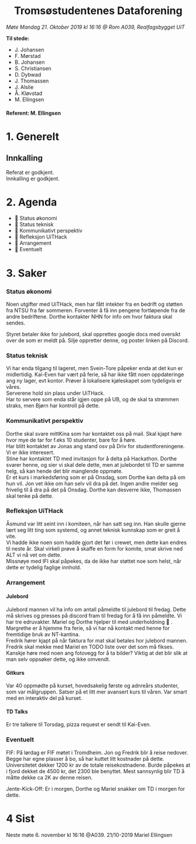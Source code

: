 <h1> <center> Tromsøstudentenes Dataforening </center> </h1>

*Møte Mandag 21. Oktober 2019 kl 16:16 @ Rom A039, Realfagsbygget UiT*

**Til stede:**
* J. Johansen
* F. Mørstad
* B. Johansen
* S. Christiansen
* D. Dybwad
* J. Thomassen
* J. Alslie
* Å. Kløvstad
* M. Ellingsen


#### Referent:  M. Ellingsen

# 1. Generelt
## Innkalling
Referat er godkjent. <br/>
Innkalling er godkjent.

# 2. Agenda
* :purple_heart: Status økonomi
* :purple_heart: Status teknisk
* :purple_heart: Kommunikativt perspektiv
* :purple_heart: Refleksjon UiTHack
* :purple_heart: Arrangement
* :purple_heart: Eventuelt


# 3. Saker
### Status økonomi
Noen utgifter med UiTHack, men har fått intekter fra en bedrift og støtten fra NTSU fra før sommeren. Forventer å få inn pengene fortløpende fra de andre bedriftene. Dorthe kontakter NHN for info om hvor faktura skal sendes. <br>

Styret betaler ikke for julebord, skal opprettes google docs med oversikt over de som er meldt på. Silje oppretter denne, og poster linken på Discord.

### Status teknisk
Vi har enda tilgang til lageret, men Svein-Tore påpeker enda at det kun er midlertidig. Kai-Even har vært på ferie, så har ikke fått noen oppdateringe ang ny lager, evt kontor. Prøver å lokalisere kjøleskapet som tydeligvis er våres. <br>
Serverene hold sin plass under UiTHack. <br>
Har to servere som enda står igjen oppe på UB, og de skal ta strømmen straks, men Bjørn har kontroll på dette. 

### Kommunikativt perspektiv
Dorthe skal svare mittKina som har kontaktet oss på mail. Skal kjapt høre hvor mye de tar for f.eks 10 studenter, bare for å høre. <br>
Har blitt kontaktet av Jonas ang stand osv på Driv for studentforeningene. Vi er ikke interesert.<br>
Stine har kontaktet TD med invitasjon for å delta på Hackathon. Dorthe svarer henne, og sier vi skal dele dette, men at julebordet til TD er samme helg, så kan hende det blir manglende oppmøte. <br>
Er et kurs i markedsføring som er på Onsdag, som Dorthe kan delta på om hun vil. Jon vet ikke om han selv vil dra på det. Ingen andre melder seg frivelig til å dra på det på Onsdag. Dorthe kan desverre ikke, Thomassen skal tenke på dette. 

### Refleksjon UiTHack
Åsmund var litt seint inn i komiteen, når han satt seg inn. Han skulle gjerne lært seg litt ting som systemd, og annet teknisk kunnskap som er greit å vite. <br>
Vi hadde ikke noen som hadde gjort det før i crewet, men dette kan endres til neste år. Skal virkeli prøve å skaffe en form for komite, smat skrive ned ALT vi nå vet om dette.<br>
Missnøye med IFI skal påpekes, da de ikke har støttet noe som helst, når dette er tydelig faglige innhold.

### Arrangement
#### Julebord
Julebord mannen vil ha info om antall påmeldte til julebord til fredag. Dette må skrives og presses på discord fram til fredag for å få inn påmeldte. Vi har tre edruvakter. Mariel og Dorthe hjelper til med underholdning :dancer: . Margrethe er å hjemme fra ferie, så vi har nå kontakt med henne for fremtidige bruk av NT-kantina.<br>
Fredrik hører kjapt på når faktura for mat skal betales hor julebord mannen. Fredrik skal mekke med Mariel en TODO liste over det som må fikses.<br>
Kanskje høre med noen ang fotovegg for å ta bilder? Viktig at det blir slik at man selv oppsøker dette, og ikke omvendt. <br>

#### Gitkurs
Var 40 oppmødte på kurset, hovedsakelig første og adnreårs studenter, som var målgruppen. Satser på et litt mer avansert kurs til våren. Var smart med en interaktiv del på kurset.

#### TD Talks
Er tre talkere til Torsdag, pizza request er sendt til Kai-Even. 

### Eventuelt
FIF: På lørdag er FIF møtet i Tromdheim. Jon og Fredrik blir å reise nedover. Begge har egne plasser å bo, så har kuttet litt kostnader på dette. Universitetet dekker 1200 kr av de totale reisekostnadene. Burde påpekes at i fjord dekket de 4500 kr, det 2300 ble benyttet. Mest sannsynlig blir TD å måtte dekke ca 2K av denne reisen. 

Jente-Kick-Off: Er i morgen, Dorthe og Mariel snakker om TD i morgen for dette.

# 4 Sist
Neste møte 6. november kl 16:16 @A039.
21/10-2019 Mariel Ellingsen 
